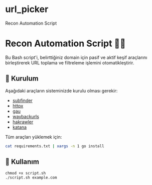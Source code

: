 # url_picker
Recon Automation Script

# Recon Automation Script 🕵️‍♂️

Bu Bash script'i, belirttiğiniz domain için pasif ve aktif keşif araçlarını birleştirerek URL toplama ve filtreleme işlemini otomatikleştirir.

## 🔧 Kurulum

Aşağıdaki araçların sisteminizde kurulu olması gerekir:

- [subfinder](https://github.com/projectdiscovery/subfinder)
- [httpx](https://github.com/projectdiscovery/httpx)
- [gau](https://github.com/lc/gau)
- [waybackurls](https://github.com/tomnomnom/waybackurls)
- [hakrawler](https://github.com/hakluke/hakrawler)
- [katana](https://github.com/projectdiscovery/katana)

Tüm araçları yüklemek için:

```bash
cat requirements.txt | xargs -n 1 go install
```

## 🚀 Kullanım

```
chmod +x script.sh
./script.sh example.com
```
